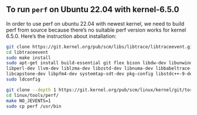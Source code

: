 ## To run `perf` on Ubuntu 22.04 with kernel-6.5.0

In order to use perf on ubuntu 22.04 with newest kernel, we need to build perf from source because there’s no suitable perf version works for kernel 6.5.0. Here’s the instruction about installation:

```sh
git clone https://git.kernel.org/pub/scm/libs/libtrace/libtraceevent.git
cd libtraceevent
sudo make install
sudo apt-get install build-essential git flex bison libdw-dev libunwind-dev libssl-dev libslang2-dev \
libperl-dev llvm-dev liblzma-dev libzstd-dev libnuma-dev libbabeltrace-dev \
libcapstone-dev libpfm4-dev systemtap-sdt-dev pkg-config libstdc++-9-dev
sudo ldconfig

git clone --depth 1 https://git.kernel.org/pub/scm/linux/kernel/git/torvalds/linux.git
cd linux/tools/perf/
make NO_JEVENTS=1
sudo cp perf /usr/bin
```